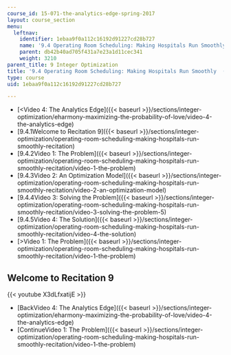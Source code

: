```yaml
---
course_id: 15-071-the-analytics-edge-spring-2017
layout: course_section
menu:
  leftnav:
    identifier: 1ebaa9f0a112c16192d91227cd28b727
    name: '9.4 Operating Room Scheduling: Making Hospitals Run Smoothly  (Recitation)'
    parent: db42b40ad705f431a7e23a1d11cec341
    weight: 3210
parent_title: 9 Integer Optimization
title: '9.4 Operating Room Scheduling: Making Hospitals Run Smoothly  (Recitation)'
type: course
uid: 1ebaa9f0a112c16192d91227cd28b727

---
```


*   [<Video 4: The Analytics Edge]({{< baseurl >}}/sections/integer-optimization/eharmony-maximizing-the-probability-of-love/video-4-the-analytics-edge)
*   [9.4.1Welcome to Recitation 9]({{< baseurl >}}/sections/integer-optimization/operating-room-scheduling-making-hospitals-run-smoothly-recitation)
*   [9.4.2Video 1: The Problem]({{< baseurl >}}/sections/integer-optimization/operating-room-scheduling-making-hospitals-run-smoothly-recitation/video-1-the-problem)
*   [9.4.3Video 2: An Optimization Model]({{< baseurl >}}/sections/integer-optimization/operating-room-scheduling-making-hospitals-run-smoothly-recitation/video-2-an-optimization-model)
*   [9.4.4Video 3: Solving the Problem]({{< baseurl >}}/sections/integer-optimization/operating-room-scheduling-making-hospitals-run-smoothly-recitation/video-3-solving-the-problem-5)
*   [9.4.5Video 4: The Solution]({{< baseurl >}}/sections/integer-optimization/operating-room-scheduling-making-hospitals-run-smoothly-recitation/video-4-the-solution)
*   [\>Video 1: The Problem]({{< baseurl >}}/sections/integer-optimization/operating-room-scheduling-making-hospitals-run-smoothly-recitation/video-1-the-problem)

Welcome to Recitation 9
-----------------------

{{< youtube X3dLfxatijE >}}

*   [BackVideo 4: The Analytics Edge]({{< baseurl >}}/sections/integer-optimization/eharmony-maximizing-the-probability-of-love/video-4-the-analytics-edge)
*   [ContinueVideo 1: The Problem]({{< baseurl >}}/sections/integer-optimization/operating-room-scheduling-making-hospitals-run-smoothly-recitation/video-1-the-problem)